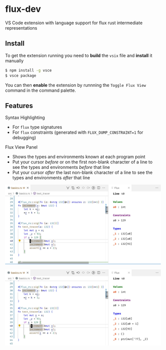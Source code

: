 # flux-dev

VS Code extension with language support for flux rust intermediate representations

## Install

To get the extension running you need to **build** the `vsix` file and **install** it manually

```bash
$ npm install -g vsce
$ vsce package
```

You can then **enable** the extension by runnning the `Toggle Flux View` command in the command palette.

## Features

Syntax Highlighting

- For `flux` type signatures
- For `flux` constraints (generated with `FLUX_DUMP_CONSTRAINT=1` for debugging)

Flux View Panel

- Shows the types and environments known at each program point
- Put your cursor _before_ or on the first non-blank character of a line to see the types and environments _before_ that line
- Put your cursor _after_ the last non-blank character of a line to see the types and environments _after_ that line

![Before Statement](static/flux_view_start.jpg)

![After Statement](static/flux_view_end.jpg)